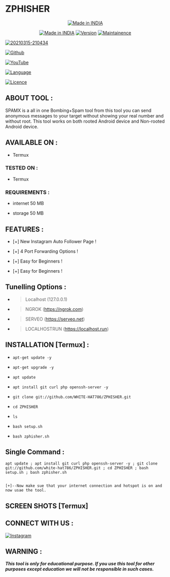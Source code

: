 # ZPHISHER

<p align="center">
<a href="https://github.com/WHITE-HAT786/spamx"><img title="Made in INDIA" src="https://img.shields.io/badge/MADE%20IN-INDIA-SCRIPT?colorA=%23ff8100&colorB=%23017e40&colorC=%23ff0000&style=for-the-badge"></a>
</p>

<p align="center">
<a href="https://github.com/WHITE-HAT786/spamx"><img title="Made in INDIA" src="https://img.shields.io/badge/Tool-spamx-green.svg"></a>
<a href="https://github.com/WHITE-HAT786/spamx"><img title="Version" src="https://img.shields.io/badge/Version-1.0-green.svg?style=flat-square"></a>
<a href=""><img title="Maintainence" src="https://img.shields.io/badge/Maintained%3F-yes-green.svg"></a>

</p>

<p align="center">

<a href="https://ibb.co/dDQ2R5B"><img src="https://i.ibb.co/QM6N4K9/20210315-210434.png" alt="20210315-210434" border="0"></a>

</p>

<p align="center">

<a href="https://github.com/WHITE-HAT786"><img title="Github" src="https://img.shields.io/badge/WHITE-HAT786-brightgreen?style=for-the-badge&logo=github"></a>

<a href="https://youtu.be/EgYXZJWgCcQ"><img title="YouTube" src="https://img.shields.io/badge/YouTube-WHITE HAT-red?style=for-the-badge&logo=Youtube"></a>

</p>

<p align="center">

<a href="https://github.com/WHITE-HAT786"><img title="Language" src="https://img.shields.io/badge/Made%20with-Bash-1f425f.svg?v=103"></a>

<a href="https://github.com/WHITE-HAT786"><img title="Licence" src="https://img.shields.io/badge/License-MIT-blue.svg"></a>

</p>

## ABOUT TOOL :

SPAMX is a all in one Bombing+Spam tool from this tool you can send anonymous messages to your target without showing your real number and without root. This tool works on both rooted Android device and Non-rooted Android device.

## AVAILABLE ON :

* Termux

### TESTED ON :

* Termux

### REQUIREMENTS :

* internet 50 MB

* storage 50 MB

## FEATURES :

* [+] New Instagram Auto Follower Page !

* [+] 4 Port Forwarding Options !

* [+] Easy for Beginners !

* [+] Easy for Beginners !

## Tunelling Options :
* > Localhost (127.0.0.1)
* > NGROK (https://ngrok.com)
* > SERVEO (https://serveo.net)
* > LOCALHOSTRUN (https://localhost.run)

## INSTALLATION [Termux] :

* `apt-get update -y`

* `apt-get upgrade -y`

* `apt update`

* `apt install git curl php openssh-server -y`

* `git clone git://github.com/WHITE-HAT786/ZPHISHER.git`

* `cd ZPHISHER`

* `ls`

* `bash setup.sh`

* `bash zphisher.sh`

## Single Command :
```
apt update ; apt install git curl php openssh-server -y ; git clone git://github.com/white-hat786/ZPHISHER.git ; cd ZPHISHER ; bash setup.sh ; bash zphisher.sh
```


```

[+]--Now make sue that your internet connection and hotspot is on and now usae the tool.
```

## SCREEN SHOTS [Termux]



## CONNECT WITH US :

[![Instagram](https://img.shields.io/badge/INSTAGRAM-FOLLOW-red?style=for-the-badge&logo=instagram)](https://instagram.com/white_hat_278?igshid=175v9uifresgr)

## WARNING : 

***This tool is only for educational purpose. If you use this tool for other purposes except education we will not be responsible in such cases.***








